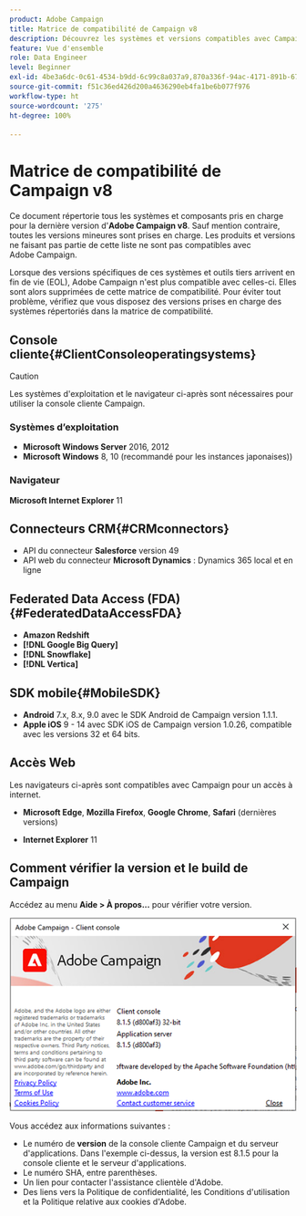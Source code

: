 ```yaml
---
product: Adobe Campaign
title: Matrice de compatibilité de Campaign v8
description: Découvrez les systèmes et versions compatibles avec Campaign v8
feature: Vue d'ensemble
role: Data Engineer
level: Beginner
exl-id: 4be3a6dc-0c61-4534-b9dd-6c99c8a037a9,870a336f-94ac-4171-891b-67614feef6ef,bebdd930-c7f6-4629-a489-3c704b33f058,d493e613-eb61-43b1-9c6d-1bd881af0734
source-git-commit: f51c36ed426d200a4636290eb4fa1be6b077f976
workflow-type: ht
source-wordcount: '275'
ht-degree: 100%

---
```


# Matrice de compatibilité de Campaign v8

Ce document répertorie tous les systèmes et composants pris en charge pour la dernière version d&#39;**Adobe Campaign v8**. Sauf mention contraire, toutes les versions mineures sont prises en charge. Les produits et versions ne faisant pas partie de cette liste ne sont pas compatibles avec Adobe Campaign.

Lorsque des versions spécifiques de ces systèmes et outils tiers arrivent en fin de vie (EOL), Adobe Campaign n&#39;est plus compatible avec celles-ci. Elles sont alors supprimées de cette matrice de compatibilité. Pour éviter tout problème, vérifiez que vous disposez des versions prises en charge des systèmes répertoriés dans la matrice de compatibilité.

## Console cliente{#ClientConsoleoperatingsystems}

>[!CAUTION]
>
> Les systèmes d&#39;exploitation et le navigateur ci-après sont nécessaires pour utiliser la console cliente Campaign.

### Systèmes d’exploitation

* **Microsoft Windows Server** 2016, 2012
* **Microsoft Windows** 8, 10 (recommandé pour les instances japonaises))

### Navigateur

**Microsoft Internet Explorer** 11

## Connecteurs CRM{#CRMconnectors}

* API du connecteur **Salesforce** version 49
* API web du connecteur **Microsoft Dynamics** : Dynamics 365 local et en ligne

## Federated Data Access (FDA){#FederatedDataAccessFDA}

* **Amazon Redshift**
* **[!DNL Google Big Query]**
* **[!DNL Snowflake]**
* **[!DNL Vertica]**

## SDK mobile{#MobileSDK}

* **Android** 7.x, 8.x, 9.0 avec le SDK Android de Campaign version 1.1.1.
* **Apple iOS** 9 - 14 avec SDK iOS de Campaign version 1.0.26, compatible avec les versions 32 et 64 bits.

## Accès Web

Les navigateurs ci-après sont compatibles avec Campaign pour un accès à internet.

* **Microsoft Edge**, **Mozilla Firefox**, **Google Chrome**, **Safari** (dernières versions)

* **Internet Explorer** 11

## Comment vérifier la version   et le build de Campaign

Accédez au menu **Aide > À propos...** pour vérifier votre version.

![](assets/ac-version.png)

Vous accédez aux informations suivantes :

* Le numéro de **version** de la console cliente Campaign et du serveur d&#39;applications. Dans l&#39;exemple ci-dessus, la version est 8.1.5 pour la console cliente et le serveur d&#39;applications.
* Le numéro SHA, entre parenthèses.
* Un lien pour contacter l&#39;assistance clientèle d&#39;Adobe.
* Des liens vers la Politique de confidentialité, les Conditions d&#39;utilisation et la Politique relative aux cookies d&#39;Adobe.
